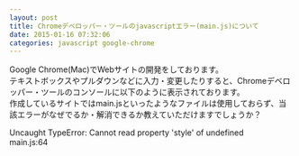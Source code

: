 ```yaml
---
layout: post
title: Chromeデベロッパー・ツールのjavascriptエラー(main.js)について
date: 2015-01-16 07:32:06
categories: javascript google-chrome
---
```

<!-- {% raw %} -->
<p>Google Chrome(Mac)でWebサイトの開発をしております。<br>
テキストボックスやプルダウンなどに入力・変更したりすると、Chromeデベロッパー・ツールのコンソールに以下のように表示されております。<br>
作成しているサイトではmain.jsといったようなファイルは使用しておらず、当該エラーがなぜでるか・解消できるか教えていただけますでしょうか？</p>

<p>Uncaught TypeError: Cannot read property 'style' of undefined<br>
main.js:64</p>
<!-- {% endraw %} -->
